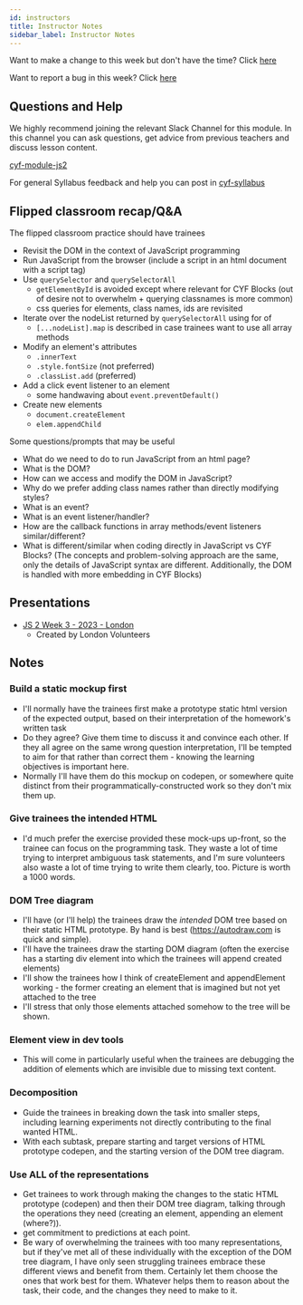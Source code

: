 ```yaml
---
id: instructors
title: Instructor Notes
sidebar_label: Instructor Notes
---
```


Want to make a change to this week but don't have the time? Click [here](https://github.com/CodeYourFuture/syllabus/issues/new?assignees=&labels=enhancement&template=change-request.md&title=)

Want to report a bug in this week? Click [here](https://github.com/CodeYourFuture/syllabus/issues/new?assignees=&labels=bug&template=bug-report.md&title=)

## Questions and Help

We highly recommend joining the relevant Slack Channel for this module. In this channel you can ask questions, get advice from previous teachers and discuss lesson content.

[cyf-module-js2](https://codeyourfuture.slack.com/archives/C7TGMCLS2)

For general Syllabus feedback and help you can post in [cyf-syllabus](https://codeyourfuture.slack.com/archives/C012UUW69S8)

## Flipped classroom recap/Q&A

The flipped classroom practice should have trainees

- Revisit the DOM in the context of JavaScript programming
- Run JavaScript from the browser (include a script in an html document with a script tag)
- Use `querySelector` and `querySelectorAll`
  - `getElementById` is avoided except where relevant for CYF Blocks (out of desire not to overwhelm + querying classnames is more common)
  - css queries for elements, class names, ids are revisited
- Iterate over the nodeList returned by `querySelectorAll` using for of
  - `[...nodeList].map` is described in case trainees want to use all array methods
- Modify an element's attributes
  - `.innerText`
  - `.style.fontSize` (not preferred)
  - `.classList.add` (preferred)
- Add a click event listener to an element
  - some handwaving about `event.preventDefault()`
- Create new elements
  - `document.createElement`
  - `elem.appendChild`

Some questions/prompts that may be useful

- What do we need to do to run JavaScript from an html page?
- What is the DOM?
- How can we access and modify the DOM in JavaScript?
- Why do we prefer adding class names rather than directly modifying styles?
- What is an event?
- What is an event listener/handler?
- How are the callback functions in array methods/event listeners similar/different?
- What is different/similar when coding directly in JavaScript vs CYF Blocks? (The concepts and problem-solving approach are the same, only the details of JavaScript syntax are different. Additionally, the DOM is handled with more embedding in CYF Blocks)

## Presentations

- [JS 2 Week 3 - 2023 - London](https://docs.google.com/presentation/d/1SmA3dXyxhRUHRLpKBhbptYF04V6xIoYXbKtfnU0WEEg/edit?usp=sharing)
  - Created by London Volunteers

## Notes

### Build a static mockup first

- I'll normally have the trainees first make a prototype static html version of the expected output, based on their interpretation of the homework's written task
- Do they agree? Give them time to discuss it and convince each other. If they all agree on the same wrong question interpretation, I'll be tempted to aim for that rather than correct them - knowing the learning objectives is important here.
- Normally I'll have them do this mockup on codepen, or somewhere quite distinct from their programmatically-constructed work so they don't mix them up.

### Give trainees the intended HTML

- I'd much prefer the exercise provided these mock-ups up-front, so the trainee can focus on the programming task. They waste a lot of time trying to interpret ambiguous task statements, and I'm sure volunteers also waste a lot of time trying to write them clearly, too. Picture is worth a 1000 words.

### DOM Tree diagram

- I'll have (or I'll help) the trainees draw the _intended_ DOM tree based on their static HTML prototype. By hand is best (https://autodraw.com is quick and simple).
- I'll have the trainees draw the starting DOM diagram (often the exercise has a starting div element into which the trainees will append created elements)
- I'll show the trainees how I think of createElement and appendElement working - the former creating an element that is imagined but not yet attached to the tree
- I'll stress that only those elements attached somehow to the tree will be shown.

### Element view in dev tools

- This will come in particularly useful when the trainees are debugging the addition of elements which are invisible due to missing text content.

### Decomposition

- Guide the trainees in breaking down the task into smaller steps, including learning experiments not directly contributing to the final wanted HTML.
- With each subtask, prepare starting and target versions of HTML prototype codepen, and the starting version of the DOM tree diagram.

### Use ALL of the representations

- Get trainees to work through making the changes to the static HTML prototype (codepen) and then their DOM tree diagram, talking through the operations they need (creating an element, appending an element (where?)).
- get commitment to predictions at each point.
- Be wary of overwhelming the trainees with too many representations, but if they've met all of these individually with the exception of the DOM tree diagram, I have only seen struggling trainees embrace these different views and benefit from them. Certainly let them choose the ones that work best for them. Whatever helps them to reason about the task, their code, and the changes they need to make to it.
